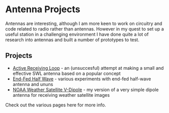 # Antenna Projects

Antennas are interesting, although I am more keen to work on circuitry and
code related to radio rather than antennas. However in my quest to set up a
useful station in a challenging environment I have done quite a lot of research
into antennas and built a number of prototypes to test.

## Projects

- [Active Receiving Loop](ActiveReceivingLoop.md) - an (unsuccesful) attempt at making a small and effective SWL antenna based on a popular concept
- [End-Fed Half Wave](EndFedHalfWave.md) - various experiments with end-fed half-wave antenna and ununs
- [NOAA Weather Satellite V-Dipole](NOAAWeatherDipole.md) - my version of a very simple dipole antenna for receiving weather satellite images

Check out the various pages here for more info.
